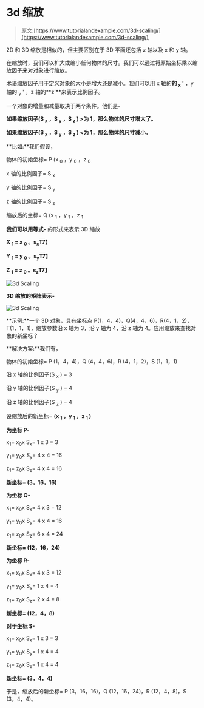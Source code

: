 # 3d 缩放

> 原文:[https://www.tutorialandexample.com/3d-scaling/](https://www.tutorialandexample.com/3d-scaling/)

2D 和 3D 缩放是相似的，但主要区别在于 3D 平面还包括 z 轴以及 x 和 y 轴。

在缩放时，我们可以扩大或缩小任何物体的尺寸。我们可以通过将原始坐标乘以缩放因子来对对象进行缩放。

术语缩放因子用于定义对象的大小是增大还是减小。我们可以用 x 轴的**的 <sub>x</sub> '** ，y 轴的 <sub>y</sub> ' ，z 轴的**z'**来表示比例因子。

一个对象的增量和减量取决于两个条件。他们是-

**如果缩放因子(S <sub>x</sub> ，S <sub>y</sub> ，S <sub>z</sub> ) >为 1，那么物体的尺寸增大了。**

**如果缩放因子(S <sub>x</sub> ，S <sub>y</sub> ，S <sub>z</sub> ) <为 1，那么物体的尺寸减小。**

**比如:**我们假设，

物体的初始坐标= P (x <sub>0</sub> ，y <sub>0</sub> ，z <sub>0</sub>

x 轴的比例因子= S <sub>x</sub>

y 轴的比例因子= S <sub>y</sub>

z 轴的比例因子= S <sub>z</sub>

缩放后的坐标= Q (x <sub>1</sub> ，y <sub>1</sub> ，z <sub>1</sub>

**我们可以用等式-** 的形式来表示 3D 缩放

**X <sub>1</sub> = x <sub>0</sub> 。s<sub>x</sub>T7】**

**Y <sub>1</sub> = y <sub>0</sub> 。s<sub>y</sub>T7】**

**Z <sub>1</sub> = z <sub>0</sub> 。s<sub>z</sub>T7】**

![3d Scaling](../Images/bdae4720c8626a231cf76c537ef85da5.png)

**3D 缩放的矩阵表示-**

![3d Scaling](../Images/1ac09a7758a315b1249f03ad3088f4de.png)

**示例:**一个 3D 对象，具有坐标点 P(1，4，4)，Q(4，4，6)，R(4，1，2)，T(1，1，1)，缩放参数沿 x 轴为 3，沿 y 轴为 4，沿 z 轴为 4。应用缩放来查找对象的新坐标？

**解决方案:**我们有，

物体的初始坐标= P (1，4，4)，Q (4，4，6)，R (4，1，2)，S (1，1，1)

沿 x 轴的比例因子(S <sub>x</sub> ) = 3

沿 y 轴的比例因子(S <sub>y</sub> ) = 4

沿 z 轴的比例因子(S <sub>z</sub> ) = 4

设缩放后的新坐标= **(x <sub>1</sub> ，y <sub>1</sub> ，z <sub>1</sub> )**

**为坐标 P-**

x<sub>1</sub>= x<sub>0</sub>x S<sub>x</sub>= 1 x 3 = 3

y<sub>1</sub>= y<sub>0</sub>x S<sub>y</sub>= 4 x 4 = 16

z<sub>1</sub>= z<sub>0</sub>x S<sub>z</sub>= 4 x 4 = 16

**新坐标= (3，16，16)**

**为坐标 Q-**

x<sub>1</sub>= x<sub>0</sub>x S<sub>x</sub>= 4 x 3 = 12

y<sub>1</sub>= y<sub>0</sub>x S<sub>y</sub>= 4 x 4 = 16

z<sub>1</sub>= z<sub>0</sub>x S<sub>z</sub>= 6 x 4 = 24

**新坐标= (12，16，24)**

**为坐标 R-**

x<sub>1</sub>= x<sub>0</sub>x S<sub>x</sub>= 4 x 3 = 12

y<sub>1</sub>= y<sub>0</sub>x S<sub>y</sub>= 1 x 4 = 4

z<sub>1</sub>= z<sub>0</sub>x S<sub>z</sub>= 2 x 4 = 8

**新坐标= (12，4，8)**

**对于坐标 S-**

x<sub>1</sub>= x<sub>0</sub>x S<sub>x</sub>= 1 x 3 = 3

y<sub>1</sub>= y<sub>0</sub>x S<sub>y</sub>= 1 x 4 = 4

z<sub>1</sub>= z<sub>0</sub>x S<sub>z</sub>= 1 x 4 = 4

**新坐标= (3，4，4)**

于是，缩放后的新坐标= P (3，16，16)，Q (12，16，24)，R (12，4，8)，S (3，4，4)。